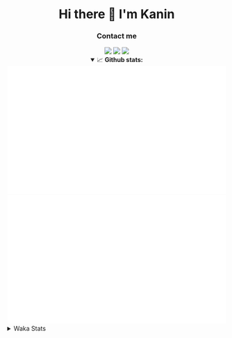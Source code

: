 <div align="center">
 <h1>Hi there 👋 I'm Kanin</h1>
 <h3>Contact me</h3>
 <a href="mailto:im@kanin.dev"><img src="https://img.shields.io/badge/gmail-%23D14836.svg?&style=for-the-badge&logo=gmail&logoColor=white"/></a>
 <a href="https://twitter.com/KaninTwt"><img src="https://img.shields.io/badge/twitter-%231DA1F2.svg?&style=for-the-badge&logo=twitter&logoColor=white"/></a>
 <a href="https://www.linkedin.com/in/KaninDev"><img src="https://img.shields.io/badge/linkedin-%230077B5.svg?&style=for-the-badge&logo=linkedin&logoColor=white"/></a>
<details open>
  <summary>📈 <b>Github stats:</b></summary>
  <img src="https://github.com/Kanin/Kanin/blob/master/scripts/GitHubStats/generated/overview.svg"/>
  <img src="https://github.com/Kanin/Kanin/blob/master/scripts/GitHubStats/generated/languages.svg"/>
</details>
</div>

<details>
 <summary>Waka Stats</summary>

<!--START_SECTION:waka-->
![Code Time](http://img.shields.io/badge/Code%20Time-2%2C364%20hrs%2019%20mins-blue)

![Profile Views](http://img.shields.io/badge/Profile%20Views-3-blue)

![Lines of code](https://img.shields.io/badge/From%20Hello%20World%20I%27ve%20Written-589.5%20thousand%20lines%20of%20code-blue)

**🐱 My GitHub Data** 

> 📦 109.1 kB Used in GitHub's Storage 
 > 
> 🏆 96 Contributions in the Year 2024
 > 
> 🚫 Not Opted to Hire
 > 
> 📜 25 Public Repositories 
 > 
> 🔑 14 Private Repositories 
 > 
**I'm an Early 🐤** 

```text
🌞 Morning                2501 commits        ███████░░░░░░░░░░░░░░░░░░   26.56 % 
🌆 Daytime                2840 commits        ████████░░░░░░░░░░░░░░░░░   30.16 % 
🌃 Evening                2717 commits        ███████░░░░░░░░░░░░░░░░░░   28.85 % 
🌙 Night                  1360 commits        ████░░░░░░░░░░░░░░░░░░░░░   14.44 % 
```
📅 **I'm Most Productive on Monday** 

```text
Monday                   1811 commits        █████░░░░░░░░░░░░░░░░░░░░   19.23 % 
Tuesday                  1322 commits        ████░░░░░░░░░░░░░░░░░░░░░   14.04 % 
Wednesday                941 commits         ██░░░░░░░░░░░░░░░░░░░░░░░   09.99 % 
Thursday                 1445 commits        ████░░░░░░░░░░░░░░░░░░░░░   15.34 % 
Friday                   1580 commits        ████░░░░░░░░░░░░░░░░░░░░░   16.78 % 
Saturday                 922 commits         ██░░░░░░░░░░░░░░░░░░░░░░░   09.79 % 
Sunday                   1397 commits        ████░░░░░░░░░░░░░░░░░░░░░   14.83 % 
```


📊 **This Week I Spent My Time On** 

```text
🕑︎ Time Zone: America/New_York

💬 Programming Languages: 
Python                   3 hrs 24 mins       ██████████████░░░░░░░░░░░   57.80 % 
HTML                     2 hrs 18 mins       ██████████░░░░░░░░░░░░░░░   39.00 % 
virtualenv               5 mins              ░░░░░░░░░░░░░░░░░░░░░░░░░   01.42 % 
Text                     4 mins              ░░░░░░░░░░░░░░░░░░░░░░░░░   01.27 % 
JavaScript               1 min               ░░░░░░░░░░░░░░░░░░░░░░░░░   00.41 % 

🔥 Editors: 
PyCharm                  5 hrs 54 mins       █████████████████████████   100.00 % 

🐱‍💻 Projects: 
APIServer                4 hrs 15 mins       ██████████████████░░░░░░░   72.04 % 
OhioBot                  1 hr 26 mins        ██████░░░░░░░░░░░░░░░░░░░   24.52 % 
Unknown Project          12 mins             █░░░░░░░░░░░░░░░░░░░░░░░░   03.43 % 

💻 Operating System: 
Windows                  5 hrs 54 mins       █████████████████████████   100.00 % 
```

**I Mostly Code in Python** 

```text
Python                   31 repos            █████████████████░░░░░░░░   68.89 % 
Java                     4 repos             ██░░░░░░░░░░░░░░░░░░░░░░░   08.89 % 
HTML                     3 repos             ██░░░░░░░░░░░░░░░░░░░░░░░   06.67 % 
TypeScript               2 repos             █░░░░░░░░░░░░░░░░░░░░░░░░   04.44 % 
Kotlin                   1 repo              █░░░░░░░░░░░░░░░░░░░░░░░░   02.22 % 
```



**Timeline**

![Lines of Code chart](https://raw.githubusercontent.com/Kanin/Kanin/master/assets/bar_graph.png)


 Last Updated on 18/06/2024 13:33:24 UTC
<!--END_SECTION:waka-->
</details>
